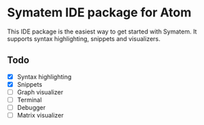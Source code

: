 # Symatem IDE package for Atom
This IDE package is the easiest way to get started with Symatem. It supports syntax highlighting, snippets and visualizers.

## Todo
- [x] Syntax highlighting
- [x] Snippets
- [ ] Graph visualizer
- [ ] Terminal
- [ ] Debugger
- [ ] Matrix visualizer
